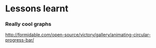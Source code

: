 

# Lessons learnt 

### Really cool graphs
http://formidable.com/open-source/victory/gallery/animating-circular-progress-bar/

